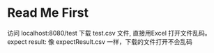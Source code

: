 # Read Me First
访问 localhost:8080/test  下载 test.csv 文件, 直接用Excel 打开文件乱码。
expect result: 像 expectResult.csv 一样，下载的文件打开不会乱码
